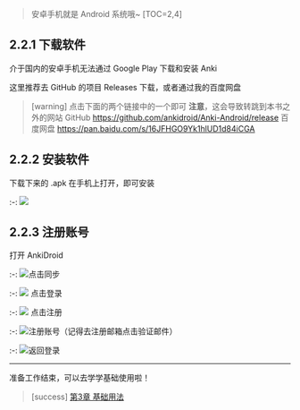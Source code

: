 > 安卓手机就是 Android 系统哦~
[TOC=2,4]
## 2.2.1 下载软件

介于国内的安卓手机无法通过 Google Play 下载和安装 Anki

这里推荐去 GitHub 的项目 Releases 下载，或者通过我的百度网盘
>[warning] 点击下面的两个链接中的一个即可
> **注意**，这会导致转跳到本书之外的网站
> GitHub
> https://github.com/ankidroid/Anki-Android/release
> 百度网盘
> https://pan.baidu.com/s/16JFHGO9Yk1hlUD1d84iCGA

## 2.2.2 安装软件

下载下来的 .apk 在手机上打开，即可安装

:-: ![](../images/image18.png)

## 2.2.3 注册账号

 打开 AnkiDroid

:-: ![](../images/image6.png)点击同步

:-: ![](../images/image9.png) 点击登录

:-: ![](../images/image4.png) 点击注册

:-: ![](../images/image.png)注册账号（记得去注册邮箱点击验证邮件）

:-: ![](../images/image13.png)返回登录
*****
准备工作结束，可以去学学基础使用啦！

>[success] [第3章 基础用法](../basic-usage/basic-usage.md)

